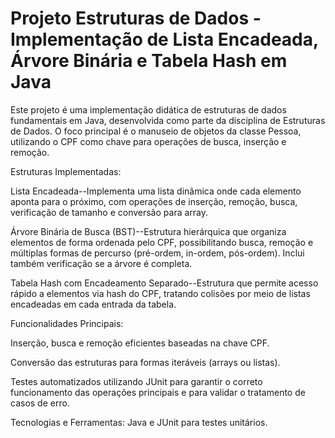 # Projeto Estruturas de Dados - Implementação de Lista Encadeada, Árvore Binária e Tabela Hash em Java

Este projeto é uma implementação didática de estruturas de dados fundamentais em Java, desenvolvida como parte da disciplina de Estruturas de Dados. O foco principal é o manuseio de objetos da classe Pessoa, utilizando o CPF como chave para operações de busca, inserção e remoção.

Estruturas Implementadas:

Lista Encadeada--Implementa uma lista dinâmica onde cada elemento aponta para o próximo, com operações de inserção, remoção, busca, verificação de tamanho e conversão para array.

Árvore Binária de Busca (BST)--Estrutura hierárquica que organiza elementos de forma ordenada pelo CPF, possibilitando busca, remoção e múltiplas formas de percurso (pré-ordem, in-ordem, pós-ordem). Inclui também verificação se a árvore é completa.

Tabela Hash com Encadeamento Separado--Estrutura que permite acesso rápido a elementos via hash do CPF, tratando colisões por meio de listas encadeadas em cada entrada da tabela.

Funcionalidades Principais:

Inserção, busca e remoção eficientes baseadas na chave CPF.

Conversão das estruturas para formas iteráveis (arrays ou listas).

Testes automatizados utilizando JUnit para garantir o correto funcionamento das operações principais e para validar o tratamento de casos de erro.

Tecnologias e Ferramentas:
Java e JUnit para testes unitários.
